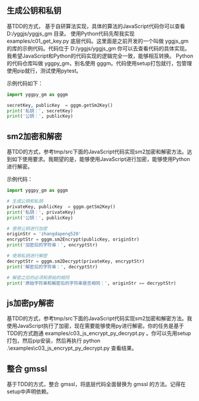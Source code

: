 ## 生成公钥和私钥
基TDD的方式， 基于自研算法实现，具体的算法的JavaScript代码你可以查看 D:/yggjs/yggjs_gm 目录。 使用Python代码先帮我实现 examples/c01_get_key.py 底层代码。这里面是之前开发的一个叫做 yggjs_gm 的库的示例代码。代码位于 D:/yggjs/yggjs_gm 你可以去查看代码的具体实现。
我希望JavaScript和Python的代码实现的逻辑完全一致，能够相互转换。
Python的代码仓库叫做 yggpy_gm，别名使用 gggm。代码使用setup打包就行，包管理使用pip就行，测试使用pytest。

示例代码如下：
```python
import yggpy_gm as gggm

secretKey, publicKey  = gggm.getSm2Key()
print('私钥：', secretKey)
print('公钥：', publicKey)
```

## sm2加密和解密
基TDD的方式，参考tmp/src下面的JavaScript代码实现sm2加密和解密方法。达到如下使用要求。我期望的是，能够使用JavaScript进行加密，能够使用Python进行解密。

示例代码：
```python
import yggpy_gm as gggm

# 生成公钥和私钥
privateKey, publicKey  = gggm.getSm2Key()
print('私钥：', privateKey)
print('公钥：', publicKey)

# 使用公钥进行加密
originStr = 'zhangdapeng520'
encryptStr = gggm.sm2Encrypt(publicKey, originStr)
print('加密后的字符串：', encryptStr)

# 使用私钥进行解密
decryptStr = gggm.sm2Decrypt(privateKey, encryptStr)
print('解密后的字符串：', decryptStr)

# 解密之后的必须和原始的相同
print('原始字符串和解密后的字符串是否相同：', originStr == decryptStr)
```


## js加密py解密
基TDD的方式，参考tmp/src下面的JavaScript代码实现sm2加密和解密方法。我使用JavaScript执行了加密，现在需要能够使用py进行解密。你的任务是基于TDD的方式跑通 examples/c03_js_encrypt_py_decrypt.py 。你可以先用setup打包，然后pip安装，然后再执行 python .\examples\c03_js_encrypt_py_decrypt.py 查看结果。

## 整合 gmssl
基于TDD的方式，整合 gmssl，将底层代码全面替换为 gmssl 的方法。记得在setup中声明依赖。
